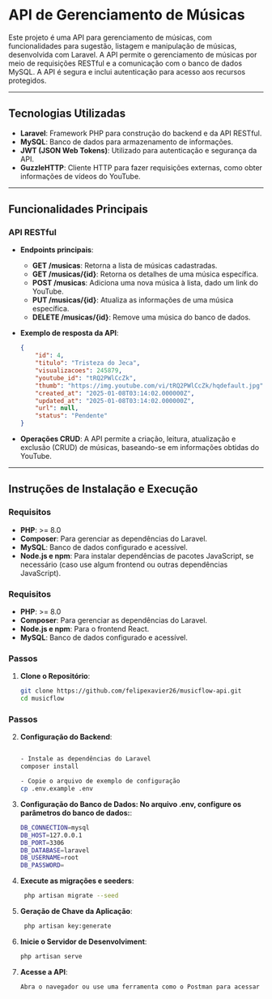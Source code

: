 # API de Gerenciamento de Músicas

Este projeto é uma API para gerenciamento de músicas, com funcionalidades para sugestão, listagem e manipulação de músicas, desenvolvida com Laravel. A API permite o gerenciamento de músicas por meio de requisições RESTful e a comunicação com o banco de dados MySQL. A API é segura e inclui autenticação para acesso aos recursos protegidos.

---

## Tecnologias Utilizadas

- **Laravel**: Framework PHP para construção do backend e da API RESTful.
- **MySQL**: Banco de dados para armazenamento de informações.
- **JWT (JSON Web Tokens)**: Utilizado para autenticação e segurança da API.
- **GuzzleHTTP**: Cliente HTTP para fazer requisições externas, como obter informações de vídeos do YouTube.
---

## Funcionalidades Principais

### API RESTful
- **Endpoints principais**:
  - **GET /musicas**: Retorna a lista de músicas cadastradas.
  - **GET /musicas/{id}**: Retorna os detalhes de uma música específica.
  - **POST /musicas**: Adiciona uma nova música à lista, dado um link do YouTube.
  - **PUT /musicas/{id}**: Atualiza as informações de uma música específica.
  - **DELETE /musicas/{id}**: Remove uma música do banco de dados.

- **Exemplo de resposta da API**:
    ```json
    {
        "id": 4,
        "titulo": "Tristeza do Jeca",
        "visualizacoes": 245879,
        "youtube_id": "tRQ2PWlCcZk",
        "thumb": "https://img.youtube.com/vi/tRQ2PWlCcZk/hqdefault.jpg",
        "created_at": "2025-01-08T03:14:02.000000Z",
        "updated_at": "2025-01-08T03:14:02.000000Z",
        "url": null,
        "status": "Pendente"
    }
    ```

- **Operações CRUD**: A API permite a criação, leitura, atualização e exclusão (CRUD) de músicas, baseando-se em informações obtidas do YouTube.

---

## Instruções de Instalação e Execução

### Requisitos

- **PHP**: >= 8.0
- **Composer**: Para gerenciar as dependências do Laravel.
- **MySQL**: Banco de dados configurado e acessível.
- **Node.js e npm**: Para instalar dependências de pacotes JavaScript, se necessário (caso use algum frontend ou outras dependências JavaScript).


### Requisitos
- **PHP**: >= 8.0
- **Composer**: Para gerenciar as dependências do Laravel.
- **Node.js e npm**: Para o frontend React.
- **MySQL**: Banco de dados configurado e acessível.

### Passos

1. **Clone o Repositório**:
   ```bash
   git clone https://github.com/felipexavier26/musicflow-api.git
   cd musicflow


### Passos
2. **Configuração do Backend**:
   ```bash

   - Instale as dependências do Laravel
   composer install

   - Copie o arquivo de exemplo de configuração
   cp .env.example .env

3. **Configuração do Banco de Dados: No arquivo .env, configure os parâmetros do banco de dados:**:
    ```bash
    DB_CONNECTION=mysql
    DB_HOST=127.0.0.1
    DB_PORT=3306
    DB_DATABASE=laravel
    DB_USERNAME=root
    DB_PASSWORD=


5. **Execute as migrações e seeders**:
   ```bash
    php artisan migrate --seed

6. **Geração de Chave da Aplicação**:
   ```bash
    php artisan key:generate


7. **Inicie o Servidor de Desenvolviment**:
    ```bash
    php artisan serve

8. **Acesse a API**:
    ```bash
    Abra o navegador ou use uma ferramenta como o Postman para acessar os endpoints da API em http://127.0.0.1:8000/api/musicas.
